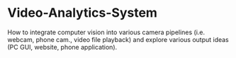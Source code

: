 # Video-Analytics-System
How to integrate computer vision into various camera pipelines (i.e. webcam, phone cam., video file playback) and explore various output ideas (PC GUI, website, phone application).
